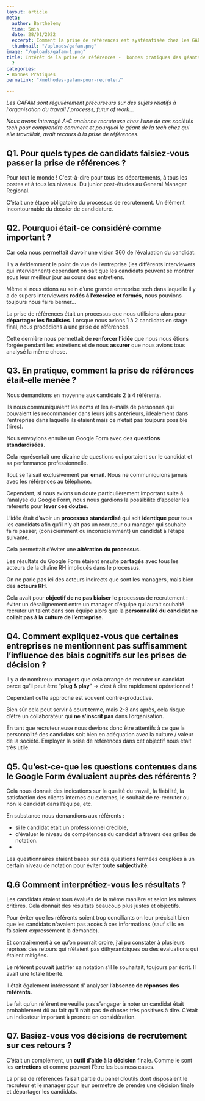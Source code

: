 ```yaml
---
layout: article
meta:
  author: Barthelemy
  time: 5min
  date: 28/01/2022
  excerpt: Comment la prise de références est systématisée chez les GAFAM
  thumbnail: "/uploads/gafam.png"
image: "/uploads/gafam-1.png"
title: Intérêt de la prise de références -  bonnes pratiques des géants de la tech
  ?
categories:
- Bonnes Pratiques
permalink: "/methodes-gafam-pour-recruter/"

---
```

_Les GAFAM sont régulièrement précurseurs sur des sujets relatifs à l’organisation du travail / processs, futur of work..._

_Nous avons interrogé A-C ancienne recruteuse chez l’une de ces sociétés tech pour comprendre comment et pourquoi le géant de la tech chez qui elle travaillait, avait recours à la prise de références._

## **Q1. Pour quels types de candidats faisiez-vous passer la prise de références ?**

Pour tout le monde ! C'est-à-dire pour tous les départements, à tous les postes et à tous les niveaux. Du junior post-études au General Manager Regional.

C’était une étape obligatoire du processus de recrutement. Un élément incontournable du dossier de candidature.

## **Q2. Pourquoi était-ce considéré comme important ?**

Car cela nous permettait d’avoir une vision 360 de l’évaluation du candidat.

Il y a évidemment le point de vue de l’entreprise (les différents interviewers qui interviennent) cependant on sait que les candidats peuvent se montrer sous leur meilleur jour au cours des entretiens.

Même si nous étions au sein d’une grande entreprise tech dans laquelle il y a de supers interviewers **rodés à l’exercice et formés,** nous pouvions toujours nous faire berner...

La prise de références était un processus que nous utilisions alors pour **départager les finalistes**. Lorsque nous avions 1 à 2 candidats en stage final, nous procédions à une prise de références.

Cette dernière nous permettait de **renforcer l’idée** que nous nous étions forgée pendant les entretiens et de nous **assurer** que nous avions tous analysé la même chose.

## **Q3. En pratique, comment la prise de références était-elle menée ?**

Nous demandions en moyenne aux candidats 2 à 4 référents.

Ils nous communiquaient les noms et les e-mails de personnes qui pouvaient les recommander dans leurs jobs antérieurs, idéalement dans l’entreprise dans laquelle ils étaient mais ce n’était pas toujours possible (rires).

Nous envoyions ensuite un Google Form avec des **questions standardisées.**

Cela représentait une dizaine de questions qui portaient sur le candidat et sa performance professionnelle.

Tout se faisait exclusivement par **email**. Nous ne communiquions jamais avec les références au téléphone.

Cependant, si nous avions un doute particulièrement important suite à l’analyse du Google Form, nous nous gardions la possibilité d’appeler les référents pour **lever ces doutes**.

L’idée était d’avoir un **processus standardisé** qui soit **identique** pour tous les candidats afin qu'il n’y ait pas un recruteur ou manager qui souhaite faire passer, (consciemment ou inconsciemment) un candidat à l’étape suivante.

Cela permettait d’éviter une **altération** **du processus.**

Les résultats du Google Form étaient ensuite **partagés** avec tous les acteurs de la chaîne RH impliqués dans le processus.

On ne parle pas ici des acteurs indirects que sont les managers, mais bien des **acteurs RH**.

Cela avait pour **objectif de ne pas biaiser** le processus de recrutement : éviter un désalignement entre un manager d'équipe qui aurait souhaité recruter un talent dans son équipe alors que la **personnalité du candidat ne collait pas à la culture de l’entreprise.**

## **Q4. Comment expliquez-vous que certaines entreprises ne mentionnent pas suffisamment l’influence des biais cognitifs sur les prises de décision ?**

Il y a de nombreux managers que cela arrange de recruter un candidat parce qu’il peut être “**plug & play**” -> c’est à dire rapidement opérationnel !

Cependant cette approche est souvent contre-productive.

Bien sûr cela peut servir à court terme, mais 2-3 ans après, cela risque d’être un collaborateur qui **ne s’inscrit pas** dans l’organisation.

En tant que recruteur.euse nous devions donc être attentifs à ce que la personnalité des candidats soit bien en adéquation avec la culture / valeur de la société. Employer la prise de références dans cet objectif nous était très utile.

## **Q5. Qu’est-ce-que les questions contenues dans le Google Form évaluaient auprès des référents ?**

Cela nous donnait des indications sur la qualité du travail, la fiabilité, la satisfaction des clients internes ou externes, le souhait de re-recruter ou non le candidat dans l’équipe, etc.

En substance nous demandions aux référents :

* si le candidat était un professionnel crédible,
* d’évaluer le niveau de compétences du candidat à travers des grilles de notation.
* 

Les questionnaires étaient basés sur des questions fermées couplées à un certain niveau de notation pour éviter toute **subjectivité**.

## **Q.6 Comment interprétiez-vous les résultats ?**

Les candidats étaient tous évalués de la même manière et selon les mêmes critères. Cela donnait des résultats beaucoup plus justes et objectifs.

Pour éviter que les référents soient trop conciliants on leur précisait bien que les candidats n'avaient pas accès à ces informations (sauf s’ils en faisaient expressément la demande).

Et contrairement à ce qu’on pourrait croire, j’ai pu constater à plusieurs reprises des retours qui n’étaient pas dithyrambiques ou des évaluations qui étaient mitigées.

Le référent pouvait justifier sa notation s’il le souhaitait, toujours par écrit. Il avait une totale liberté.

Il était également intéressant d' analyser **l’absence de réponses des référents.**

Le fait qu’un référent ne veuille pas s’engager à noter un candidat était probablement dû au fait qu’il n’ait pas de choses très positives à dire. C’était un indicateur important à prendre en considération.

## **Q7. Basiez-vous vos décisions de recrutement sur ces retours ?**

C’était un complément, un **outil d’aide à la décision** finale. Comme le sont les **entretiens** et comme peuvent l’être les business cases.

La prise de références faisait partie du panel d’outils dont disposaient le recruteur et le manager pour leur permettre de prendre une décision finale et départager les candidats.